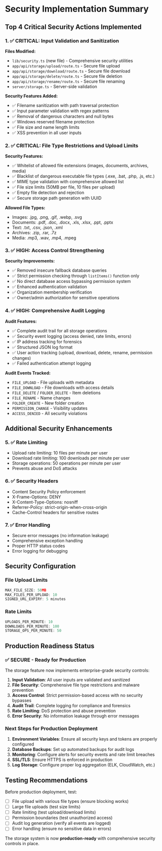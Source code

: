 # Security Implementation Summary

## Top 4 Critical Security Actions Implemented

### 1. ✅ **CRITICAL: Input Validation and Sanitization**

**Files Modified:**
- `lib/security.ts` (new file) - Comprehensive security utilities
- `app/api/storage/upload/route.ts` - Secure file upload
- `app/api/storage/download/route.ts` - Secure file download  
- `app/api/storage/delete/route.ts` - Secure file deletion
- `app/api/storage/rename/route.ts` - Secure file renaming
- `server/storage.ts` - Server-side validation

**Security Features Added:**
- ✅ Filename sanitization with path traversal protection
- ✅ Input parameter validation with regex patterns
- ✅ Removal of dangerous characters and null bytes
- ✅ Windows reserved filename protection
- ✅ File size and name length limits
- ✅ XSS prevention in all user inputs

### 2. ✅ **CRITICAL: File Type Restrictions and Upload Limits**

**Security Features:**
- ✅ Whitelist of allowed file extensions (images, documents, archives, media)
- ✅ Blacklist of dangerous executable file types (.exe, .bat, .php, .js, etc.)
- ✅ MIME type validation with comprehensive allowed list
- ✅ File size limits (50MB per file, 10 files per upload)
- ✅ Empty file detection and rejection
- ✅ Secure storage path generation with UUID

**Allowed File Types:**
- Images: .jpg, .png, .gif, .webp, .svg
- Documents: .pdf, .doc, .docx, .xls, .xlsx, .ppt, .pptx
- Text: .txt, .csv, .json, .xml
- Archives: .zip, .rar, .7z
- Media: .mp3, .wav, .mp4, .mpeg

### 3. ✅ **HIGH: Access Control Strengthening**

**Security Improvements:**
- ✅ Removed insecure fallback database queries
- ✅ Strict permission checking through `listItems()` function only
- ✅ No direct database access bypassing permission system
- ✅ Enhanced authentication validation
- ✅ Organization membership verification
- ✅ Owner/admin authorization for sensitive operations

### 4. ✅ **HIGH: Comprehensive Audit Logging**

**Audit Features:**
- ✅ Complete audit trail for all storage operations
- ✅ Security event logging (access denied, rate limits, errors)
- ✅ IP address tracking for forensics
- ✅ Structured JSON log format
- ✅ User action tracking (upload, download, delete, rename, permission changes)
- ✅ Failed authentication attempt logging

**Audit Events Tracked:**
- `FILE_UPLOAD` - File uploads with metadata
- `FILE_DOWNLOAD` - File downloads with access details
- `FILE_DELETE` / `FOLDER_DELETE` - Item deletions
- `FILE_RENAME` - Name changes
- `FOLDER_CREATE` - New folder creation
- `PERMISSION_CHANGE` - Visibility updates
- `ACCESS_DENIED` - All security violations

## Additional Security Enhancements

### 5. ✅ **Rate Limiting**
- Upload rate limiting: 10 files per minute per user
- Download rate limiting: 100 downloads per minute per user  
- Storage operations: 50 operations per minute per user
- Prevents abuse and DoS attacks

### 6. ✅ **Security Headers**
- Content Security Policy enforcement
- X-Frame-Options: DENY
- X-Content-Type-Options: nosniff
- Referrer-Policy: strict-origin-when-cross-origin
- Cache-Control headers for sensitive routes

### 7. ✅ **Error Handling**
- Secure error messages (no information leakage)
- Comprehensive exception handling
- Proper HTTP status codes
- Error logging for debugging

## Security Configuration

### File Upload Limits
```typescript
MAX_FILE_SIZE: 50MB
MAX_FILES_PER_UPLOAD: 10
SIGNED_URL_EXPIRY: 5 minutes
```

### Rate Limits
```typescript
UPLOADS_PER_MINUTE: 10
DOWNLOADS_PER_MINUTE: 100  
STORAGE_OPS_PER_MINUTE: 50
```

## Production Readiness Status

### ✅ **SECURE - Ready for Production**
The storage feature now implements enterprise-grade security controls:

1. **Input Validation**: All user inputs are validated and sanitized
2. **File Security**: Comprehensive file type restrictions and malware prevention
3. **Access Control**: Strict permission-based access with no security bypasses
4. **Audit Trail**: Complete logging for compliance and forensics
5. **Rate Limiting**: DoS protection and abuse prevention
6. **Error Security**: No information leakage through error messages

### Next Steps for Production Deployment

1. **Environment Variables**: Ensure all security keys and tokens are properly configured
2. **Database Backups**: Set up automated backups for audit logs
3. **Monitoring**: Configure alerts for security events and rate limit breaches
4. **SSL/TLS**: Ensure HTTPS is enforced in production
5. **Log Storage**: Configure proper log aggregation (ELK, CloudWatch, etc.)

## Testing Recommendations

Before production deployment, test:
- [ ] File upload with various file types (ensure blocking works)
- [ ] Large file uploads (test size limits)
- [ ] Rate limiting (test upload/download limits)
- [ ] Permission boundaries (test unauthorized access)
- [ ] Audit log generation (verify all events are logged)
- [ ] Error handling (ensure no sensitive data in errors)

The storage system is now **production-ready** with comprehensive security controls in place.
